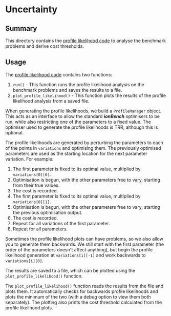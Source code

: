 # Uncertainty
## Summary
This directory contains the [profile likelihood code](../../ionbench/uncertainty/profile_likelihood.py) to analyse the benchmark problems and derive cost thresholds.

## Usage
The [profile likelihood code](../../ionbench/uncertainty/profile_likelihood.py) contains two functions:
1. `run()` - This function runs the profile likelihood analysis on the benchmark problems and saves the results to a file.
2. `plot_profile_likelihood()` - This function plots the results of the profile likelihood analysis from a saved file.

When generating the profile likelihoods, we build a `ProfileManager` object. This acts as an interface to allow the standard ***ionBench*** optimisers to be run, while also restricting one of the parameters to a fixed value. The optimiser used to generate the profile likelihoods is TRR, although this is optional.

The profile likelihoods are generated by perturbing the parameters to each of the points in `variations` and optimising them. The previously optimised parameters are used as the starting location for the next parameter variation. For example:
1. The first parameter is fixed to its optimal value, multiplied by `variations[0][0]`.
2. Optimisation is begun, with the other parameters free to vary, starting from their true values.
3. The cost is recorded.
4. The first parameter is fixed to its optimal value, multiplied by `variations[0][1]`.
5. Optimisation is begun, with the other parameters free to vary, starting the previous optimisation output.
6. The cost is recorded.
7. Repeat for all variations of the first parameter.
8. Repeat for all parameters.

Sometimes the profile likelihood plots can have problems, so we also allow you to generate them backwards. We still start with the first parameter (the order of the parameters doesn't affect anything), but begin the profile likelihood generation at `variations[i][-1]` and work backwards to `variations[i][0]`.

The results are saved to a file, which can be plotted using the `plot_profile_likelihood()` function.

The `plot_profile_likelihood()` function reads the results from the file and plots them. It automatically checks for backwards profile likelihoods and plots the minimum of the two (with a debug option to view them both separately). The plotting also prints the cost threshold calculated from the profile likelihood plots.

